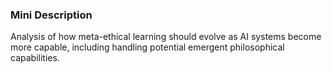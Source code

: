 ### Mini Description

Analysis of how meta-ethical learning should evolve as AI systems become more capable, including handling potential emergent philosophical capabilities.
